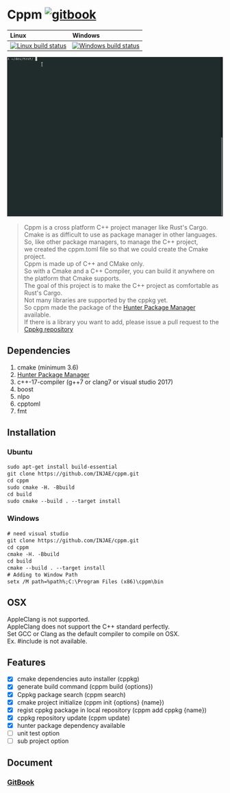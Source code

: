 
Cppm [![gitbook][5]][6]
========
|Linux|Windows|
|:----|:------|
[![Linux build status][1]][2] | [![Windows build status][3]][4] | 

[1]: https://travis-ci.com/injae/cppm.svg?branch=master
[2]: https://travis-ci.com/injae/cppm
[3]: https://ci.appveyor.com/api/projects/status/6ovjp02higajbxhm?svg=true
[4]: https://ci.appveyor.com/project/injae/cppm
[5]: https://aleen42.github.io/badges/src/gitbook_2.svg
[6]: https://cppm.gitbook.io/project/

![](cppm_demo.gif)
> Cppm is a cross platform C++ project manager like Rust's Cargo.   
> Cmake is as difficult to use as package manager in other languages.   
> So, like other package managers, to manage the C++ project,   
> we created the cppm.toml file so that we could create the Cmake project.   
> Cppm is made up of C++ and CMake only.   
> So with a Cmake and a C++ Compiler, you can build it anywhere on the platform that Cmake supports.  
> The goal of this project is to make the C++ project as comfortable as Rust's Cargo.  
> Not many libraries are supported by the cppkg yet.   
> So cppm made the package of the [Hunter Package Manager](https://github.com/ruslo/hunter) available.   
> If there is a library you want to add, please issue a pull request to the [Cppkg repository](https://github.com/injae/cppkg)  

## Dependencies
1. cmake (minimum 3.6)  
2. [Hunter Package Manager](https://github.com/ruslo/hunter)  
2. c++-17-compiler (g++7 or clang7 or visual studio 2017)
3. boost
4. nlpo
5. cpptoml
6. fmt

## Installation
### Ubuntu
```
sudo apt-get install build-essential
git clone https://github.com/INJAE/cppm.git
cd cppm
sudo cmake -H. -Bbuild
cd build
sudo cmake --build . --target install
```
### Windows
```
# need visual studio 
git clone https://github.com/INJAE/cppm.git
cd cppm
cmake -H. -Bbuild
cd build
cmake --build . --target install
# Adding to Window Path
setx /M path=%path%;C:\Program Files (x86)\cppm\bin
```
## OSX
AppleClang is not supported.  
AppleClang does not support the C++ standard perfectly.   
Set GCC or Clang as the default compiler to compile on OSX.  
Ex. #include<optional> is not available.   

## Features
- [x] cmake dependencies auto installer (cppkg)
- [x] generate build command (cppm build {options})
- [x] Cppkg package search (cppm search)
- [x] cmake project initialize (cppm init {options} {name})
- [x] regist cppkg package in local repository (cppm add cppkg {name})
- [x] cppkg repository update (cppm update)
- [x] hunter package dependency available 
- [ ] unit test option
- [ ] sub project option

## Document
### [GitBook](https://cppm.gitbook.io/project/)



